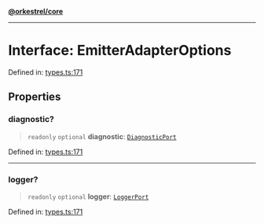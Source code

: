 [**@orkestrel/core**](../index.md)

***

# Interface: EmitterAdapterOptions

Defined in: [types.ts:171](https://github.com/orkestrel/core/blob/36bb4ac962a6eb83d3b3b7e1d15ed7b2fd751427/src/types.ts#L171)

## Properties

### diagnostic?

> `readonly` `optional` **diagnostic**: [`DiagnosticPort`](DiagnosticPort.md)

Defined in: [types.ts:171](https://github.com/orkestrel/core/blob/36bb4ac962a6eb83d3b3b7e1d15ed7b2fd751427/src/types.ts#L171)

***

### logger?

> `readonly` `optional` **logger**: [`LoggerPort`](LoggerPort.md)

Defined in: [types.ts:171](https://github.com/orkestrel/core/blob/36bb4ac962a6eb83d3b3b7e1d15ed7b2fd751427/src/types.ts#L171)
